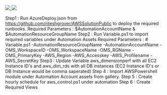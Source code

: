 <html>

<body>
<a href="https://portal.azure.com/#create/Microsoft.Template/uri/https%3A%2F%2Fraw.githubusercontent.com%2FAzure%2Fazure-quickstart-templates%2Fmaster%2Fdsc-extension-azure-automation-pullserver%2Fazuredeploy.json">
    <img src="https://camo.githubusercontent.com/9285dd3998997a0835869065bb15e5d500475034/687474703a2f2f617a7572656465706c6f792e6e65742f6465706c6f79627574746f6e2e706e67" data-canonical-src="http://azuredeploy.net/deploybutton.png" style="max-width:100%;">
</a>

<a href="http://armviz.io/#/?load=https%3A%2F%2Fraw.githubusercontent.com%2FAzure%2Fazure-quickstart-templates%2Fmaster%2Fdsc-extension-azure-automation-pullserver%2Fazuredeploy.json">
    <img src="https://camo.githubusercontent.com/536ab4f9bc823c2e0ce72fb610aafda57d8c6c12/687474703a2f2f61726d76697a2e696f2f76697375616c697a65627574746f6e2e706e67" data-canonical-src="http://armviz.io/visualizebutton.png" style="max-width:100%;">
</a>

Step1 : Run AzureDeploy.json from https://github.com/riteshgrover/AWSSolutionPublic to deploy the required runbooks. Required Parameters : $AutomationAccountName & $AutomationResourceGroupName
Step2 : Run Variable.ps1 to import required variables under Automation Assets Required Parameters : # Variable.ps1 -AutomationResourceGroupName <Automation Resource Group Name> -AutomationAccountName <Automation Account Name> -OMS_WorkspaceID <OMS Workspace ID> -OMS_WorkspaceName <OMS Workspacename> -OMS_RGName <OMS Resource Group Name> -OMS_PrimaryKey <OMS Primary Key> -AWS_Region <AWS Region> -AWS_Accesskey <AWS Access Key> -AWS_Profilename <AWS Profile Name> -AWS_SecretKey <AWS SecretKey>
Step3 : Update Variable aws_dimensionperf with all EC2 Instance ID's and aws_dim_rds with all DB instances (EC2 Instance ID's or DB Instance would be comma saperated)
Step 4 : Import AWSPowershell module under Automation Account assets from gallery.
Step 5 : Create hourly schedule for aws_control.ps1 under automation
Step 6 : Create Required Views

</body>
</html>
